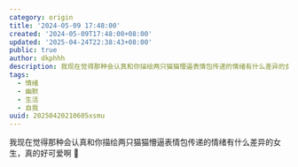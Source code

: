 ```yaml
---
category: origin
title: '2024-05-09 17:48:00'
created: '2024-05-09T17:48:00+08:00'
updated: '2025-04-24T22:38:43+08:00'
public: true
author: dkphhh
description: 我现在觉得那种会认真和你描绘两只猫猫懵逼表情包传递的情绪有什么差异的女生……
tags:
  - 情绪
  - 幽默
  - 生活
  - 自我
uuid: 20250420210605xsmu
---
```


我现在觉得那种会认真和你描绘两只猫猫懵逼表情包传递的情绪有什么差异的女生，真的好可爱啊 🥹
